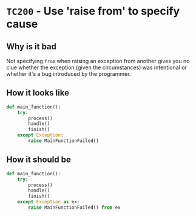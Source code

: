 # `TC200` - Use 'raise from' to specify cause

## Why is it bad

Not specifying `from` when raising an exception from another gives you no clue
whether the exception (given the circumstances) was intentional or whether it's a bug introduced by the programmer.

## How it looks like

```py
def main_function():
    try:
        process()
        handle()
        finish()
    except Exception:
        raise MainFunctionFailed()
```

## How it should be

```py
def main_function():
    try:
        process()
        handle()
        finish()
    except Exception as ex:
        raise MainFunctionFailed() from ex
```
